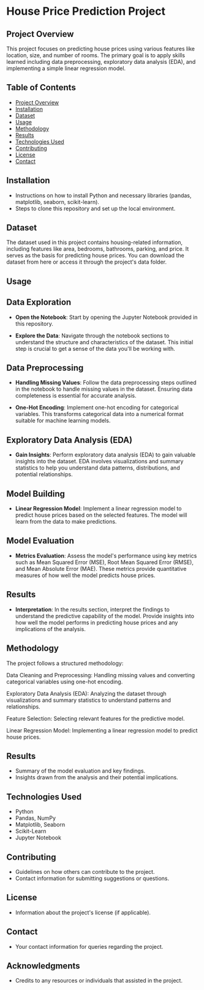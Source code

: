 # House Price Prediction Project

## Project Overview
This project focuses on predicting house prices using various features like location, size, and number of rooms. The primary goal is to apply skills learned including data preprocessing, exploratory data analysis (EDA), and implementing a simple linear regression model.

## Table of Contents
- [Project Overview](#project-overview)
- [Installation](#installation)
- [Dataset](#dataset)
- [Usage](#usage)
- [Methodology](#methodology)
- [Results](#results)
- [Technologies Used](#technologies-used)
- [Contributing](#contributing)
- [License](#license)
- [Contact](#contact)

## Installation
- Instructions on how to install Python and necessary libraries (pandas, matplotlib, seaborn, scikit-learn).
- Steps to clone this repository and set up the local environment.

## Dataset
The dataset used in this project contains housing-related information, including features like area, bedrooms, bathrooms, parking, and price. It serves as the basis for predicting house prices. You can download the dataset from here or access it through the project's data folder.

## Usage
## Data Exploration
- **Open the Notebook**: Start by opening the Jupyter Notebook provided in this repository.

- **Explore the Data**: Navigate through the notebook sections to understand the structure and characteristics of the dataset. This initial step is crucial to get a sense of the data you'll be working with.

## Data Preprocessing
- **Handling Missing Values**: Follow the data preprocessing steps outlined in the notebook to handle missing values in the dataset. Ensuring data completeness is essential for accurate analysis.

- **One-Hot Encoding**: Implement one-hot encoding for categorical variables. This transforms categorical data into a numerical format suitable for machine learning models.

## Exploratory Data Analysis (EDA)
- **Gain Insights**: Perform exploratory data analysis (EDA) to gain valuable insights into the dataset. EDA involves visualizations and summary statistics to help you understand data patterns, distributions, and potential relationships.

## Model Building
- **Linear Regression Model**: Implement a linear regression model to predict house prices based on the selected features. The model will learn from the data to make predictions.

## Model Evaluation
- **Metrics Evaluation**: Assess the model's performance using key metrics such as Mean Squared Error (MSE), Root Mean Squared Error (RMSE), and Mean Absolute Error (MAE). These metrics provide quantitative measures of how well the model predicts house prices.

## Results
- **Interpretation**: In the results section, interpret the findings to understand the predictive capability of the model. Provide insights into how well the model performs in predicting house prices and any implications of the analysis.


## Methodology
The project follows a structured methodology:

Data Cleaning and Preprocessing: Handling missing values and converting categorical variables using one-hot encoding.

Exploratory Data Analysis (EDA): Analyzing the dataset through visualizations and summary statistics to understand patterns and relationships.

Feature Selection: Selecting relevant features for the predictive model.

Linear Regression Model: Implementing a linear regression model to predict house prices.

## Results
- Summary of the model evaluation and key findings.
- Insights drawn from the analysis and their potential implications.

## Technologies Used
- Python
- Pandas, NumPy
- Matplotlib, Seaborn
- Scikit-Learn
- Jupyter Notebook

## Contributing
- Guidelines on how others can contribute to the project.
- Contact information for submitting suggestions or questions.

## License
- Information about the project's license (if applicable).

## Contact
- Your contact information for queries regarding the project.

## Acknowledgments
- Credits to any resources or individuals that assisted in the project.
